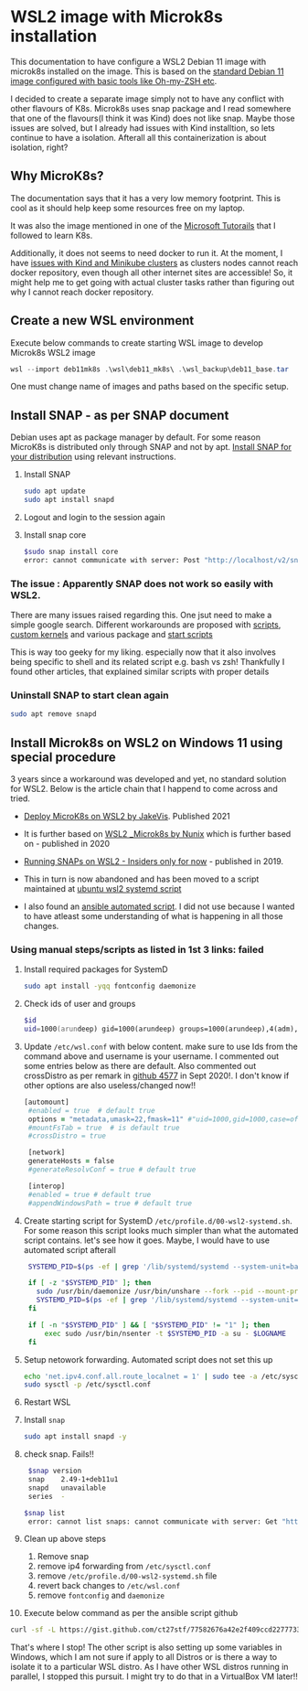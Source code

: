 # WSL2 image with Microk8s installation

This documentation to have configure a WSL2 Debian 11 image with microk8s installed on the image. This is based on the [standard Debian 11 image configured with basic tools like Oh-my-ZSH etc](base_image_Readme.md).

I decided to create a separate image simply not to have any conflict with other flavours of K8s. Microk8s uses snap package and I read somewhere that one of the flavours(I think it was Kind) does not like snap. Maybe those issues are solved, but I already had issues with Kind installtion, so lets continue to have a isolation. Afterall all this containerization is about isolation, right?


## Why MicroK8s?

The documentation says that it has a very low memory footprint. This is cool as it should help keep some resources free on my laptop. 

It was also the image mentioned in one of the [Microsoft Tutorails](https://docs.microsoft.com/en-us/learn/modules/intro-to-kubernetes/) that I followed to learn K8s. 

Additionally, it does not seems to need docker to run it. At the moment, I have [issues with Kind and Minikube clusters](https://github.com/arundeep78/wsl_debian_dev/blob/master/Kind_k8s_Readme.md#check-internet-access-from-nodes) as clusters nodes cannot reach docker repository, even though all other internet sites are accessible! So, it might help me to get going with actual cluster tasks rather than figuring out why I cannot reach docker repository.

## Create a new WSL environment

 Execute below commands to create starting WSL image to develop Microk8s WSL2 image

```powershell
wsl --import deb11mk8s .\wsl\deb11_mk8s\ .\wsl_backup\deb11_base.tar
```

One must change name of images and paths based on the specific setup.

## Install SNAP - as per SNAP document

Debian uses apt as package manager by default. For some reason MicroK8s is distributed only through SNAP and not by apt. [Install SNAP for your distribution](https://snapcraft.io/docs/installing-snapd) using relevant instructions.

1. Install SNAP

    ```zsh
    sudo apt update
    sudo apt install snapd
    ```  

2. Logout and login to the session again
3. Install snap core 
   
    ```zsh
    $sudo snap install core
    error: cannot communicate with server: Post "http://localhost/v2/snaps/core": dial unix /run/snapd.socket: connect: no such file or directory
    ```
  
  ### **The issue** : Apparently SNAP does not work so easily with WSL2.

  There are many issues raised regarding this. One jsut need to make a simple google search. Different workarounds are proposed with [scripts](https://github.com/Microsoft/WSL/issues/2374), [custom kernels](https://forum.snapcraft.io/t/running-snaps-on-wsl2-insiders-only-for-now/13033) and various package and [start scripts](https://github.com/microsoft/WSL/issues/5126#issuecomment-65371520) 


  This is way too geeky for my liking. especially now that it also involves being specific to shell and its related script e.g. bash vs zsh! Thankfully I found other articles, that explained similar scripts with proper details

  
  ### **Uninstall SNAP** to start clean again
  
  ```zsh
  sudo apt remove snapd
  ```

## Install Microk8s on WSL2 on Windows 11 using special procedure

  3 years since a workaround was developed and yet, no standard solution for WSL2. Below is the article chain that I happend to come across and tried.

  - [Deploy MicroK8s on WSL2 by JakeVis](https://jv.ag/blog/Deploy-MicroK8s-On-WSL2/). Published 2021
  
  - It is further based on 
  [WSL2 _Microk8s by Nunix](https://wsl.dev/wsl2-microk8s/) which is further based on - published in 2020

  - [Running SNAPs on WSL2 - Insiders only for now](https://forum.snapcraft.io/t/running-snaps-on-wsl2-insiders-only-for-now/13033) - published in 2019. 
  - This in turn is now abandoned and has been moved to a script maintained at [ubuntu wsl2 systemd script](https://github.com/damionGans/ubuntu-wsl2-systemd-script)
  - I also found an [ansible automated script](https://gist.github.com/ct27stf/77582676a42e2f409ccd227773393623#file-setupmicrok8s-sh). I did not use because I wanted to have atleast some understanding of what is happening in all those changes.

### Using manual steps/scripts as listed in 1st 3 links: failed

1. Install required packages for SystemD
   
    ```zsh
    sudo apt install -yqq fontconfig daemonize
    ```
2. Check ids of user and groups
   
   ```zsh
   $id
   uid=1000(arundeep) gid=1000(arundeep) groups=1000(arundeep),4(adm),24(cdrom),27(sudo),30(dip),46(plugdev)
   ```

3. Update `/etc/wsl.conf` with below content. make sure to use Ids from the command above and username is your username. I commented out some entries below as there are default. Also commented out crossDistro as per remark in [github 4577](https://github.com/microsoft/WSL/issues/4577#issuecomment-685173446) in Sept 2020!. I don't know if other options are also useless/changed now!!
  
   ```zsh
   [automount]
    #enabled = true  # default true
    options = "metadata,umask=22,fmask=11" #"uid=1000,gid=1000,case=off" these are default
    #mountFsTab = true  # is default true
    #crossDistro = true

    [network]
    generateHosts = false
    #generateResolvConf = true # default true

    [interop]
    #enabled = true # default true
    #appendWindowsPath = true # default true
   ```

4. Create starting script for SystemD `/etc/profile.d/00-wsl2-systemd.sh`. For some reason this script looks much simpler than what the automated script contains. let's see how it goes. Maybe, I would have to use automated script afterall
   
   ```zsh
    SYSTEMD_PID=$(ps -ef | grep '/lib/systemd/systemd --system-unit=basic.target$' | grep -v unshare | awk '{print $2}')

    if [ -z "$SYSTEMD_PID" ]; then
      sudo /usr/bin/daemonize /usr/bin/unshare --fork --pid --mount-proc /lib/systemd/systemd --system-unit=basic.target
      SYSTEMD_PID=$(ps -ef | grep '/lib/systemd/systemd --system-unit=basic.target$' | grep -v unshare | awk '{print $2}')
    fi

    if [ -n "$SYSTEMD_PID" ] && [ "$SYSTEMD_PID" != "1" ]; then
        exec sudo /usr/bin/nsenter -t $SYSTEMD_PID -a su - $LOGNAME
    fi
   ```

5. Setup netowork forwarding. Automated script does not set this up
   
   ```zsh
   echo 'net.ipv4.conf.all.route_localnet = 1' | sudo tee -a /etc/sysctl.conf
   sudo sysctl -p /etc/sysctl.conf
   ```

6. Restart WSL

7. Install `snap`
   
   ```zsh
   sudo apt install snapd -y
   ```

8. check snap. Fails!!
   
   ```zsh
    $snap version
    snap    2.49-1+deb11u1
    snapd   unavailable
    series  -
   
   $snap list
    error: cannot list snaps: cannot communicate with server: Get "http://localhost/v2/snaps": dial unix /run/snapd.socket: connect: no such file or directory   
   ```

9. Clean up above steps
   1. Remove snap
   2. remove ip4 forwarding from `/etc/sysctl.conf`
   3. remove `/etc/profile.d/00-wsl2-systemd.sh` file
   4. revert back changes to `/etc/wsl.conf`
   5. remove `fontconfig` and `daemonize`
10. Execute below command as per the ansible script github
   
   ```zsh
   curl -sf -L https://gist.github.com/ct27stf/77582676a42e2f409ccd227773393623/raw/SetupMicroK8s.sh | sh
   ```
   
   
   That's where I stop! The other script is also setting up some variables in Windows, which I am not sure if apply to all Distros or is there a way to isolate it to a particular WSL distro. As I have other WSL distros running in parallel, I stopped this pursuit. I might try to do that in a VirtualBox VM later!!

   

